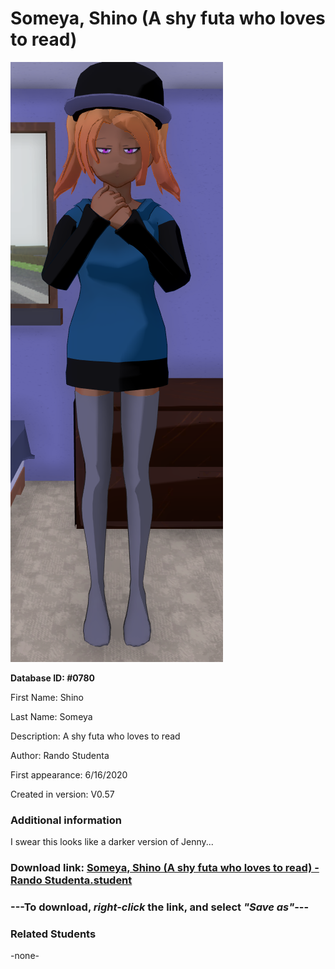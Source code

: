 # Someya, Shino (A shy futa who loves to read)

<img src="../../Files/Images/Someya, Shino (A shy futa who loves to read).png" title="Someya, Shino (A shy futa who loves to read) - Rando Studenta">

**Database ID: #0780**

First Name: Shino

Last Name: Someya

Description: A shy futa who loves to read

Author: Rando Studenta

First appearance: 6/16/2020

Created in version: V0.57

### Additional information

I swear this looks like a darker version of Jenny...

### Download link: <a href="https://raw.githubusercontent.com/Arbiter1223/Daigaku-Gurashi-Custom-Students/master/Files/Student%20Files/Someya%2C%20Shino%20(A%20shy%20futa%20who%20loves%20to%20read)%20-%20Rando%20Studenta.student">Someya, Shino (A shy futa who loves to read) - Rando Studenta.student</a>

### ---**To download, _right-click_ the link, and select _"Save as"_**---

### Related Students

-none-
